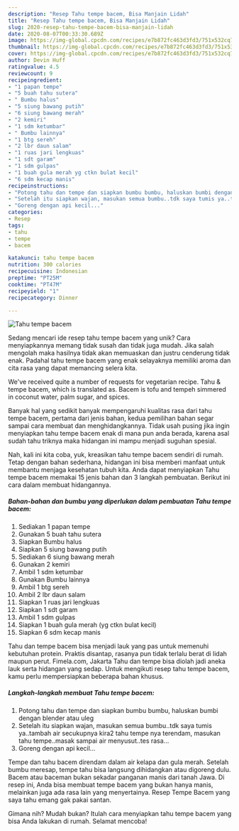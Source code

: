 ```yaml
---
description: "Resep Tahu tempe bacem, Bisa Manjain Lidah"
title: "Resep Tahu tempe bacem, Bisa Manjain Lidah"
slug: 2020-resep-tahu-tempe-bacem-bisa-manjain-lidah
date: 2020-08-07T00:33:30.689Z
image: https://img-global.cpcdn.com/recipes/e7b872fc463d3fd3/751x532cq70/tahu-tempe-bacem-foto-resep-utama.jpg
thumbnail: https://img-global.cpcdn.com/recipes/e7b872fc463d3fd3/751x532cq70/tahu-tempe-bacem-foto-resep-utama.jpg
cover: https://img-global.cpcdn.com/recipes/e7b872fc463d3fd3/751x532cq70/tahu-tempe-bacem-foto-resep-utama.jpg
author: Devin Huff
ratingvalue: 4.5
reviewcount: 9
recipeingredient:
- "1 papan tempe"
- "5 buah tahu sutera"
- " Bumbu halus"
- "5 siung bawang putih"
- "6 siung bawang merah"
- "2 kemiri"
- "1 sdm ketumbar"
- " Bumbu lainnya"
- "1 btg sereh"
- "2 lbr daun salam"
- "1 ruas jari lengkuas"
- "1 sdt garam"
- "1 sdm gulpas"
- "1 buah gula merah yg ctkn bulat kecil"
- "6 sdm kecap manis"
recipeinstructions:
- "Potong tahu dan tempe dan siapkan bumbu bumbu, haluskan bumbi dengan blender atau uleg"
- "Setelah itu siapkan wajan, masukan semua bumbu..tdk saya tumis ya..tambah air secukupnya kira2 tahu tempe nya terendam, masukan tahu tempe..masak sampai air menyusut..tes rasa..."
- "Goreng dengan api kecil..."
categories:
- Resep
tags:
- tahu
- tempe
- bacem

katakunci: tahu tempe bacem 
nutrition: 300 calories
recipecuisine: Indonesian
preptime: "PT25M"
cooktime: "PT47M"
recipeyield: "1"
recipecategory: Dinner

---
```



![Tahu tempe bacem](https://img-global.cpcdn.com/recipes/e7b872fc463d3fd3/751x532cq70/tahu-tempe-bacem-foto-resep-utama.jpg)

Sedang mencari ide resep tahu tempe bacem yang unik? Cara menyiapkannya memang tidak susah dan tidak juga mudah. Jika salah mengolah maka hasilnya tidak akan memuaskan dan justru cenderung tidak enak. Padahal tahu tempe bacem yang enak selayaknya memiliki aroma dan cita rasa yang dapat memancing selera kita.

We&#39;ve received quite a number of requests for vegetarian recipe. Tahu &amp; tempe bacem, which is translated as. Bacem is tofu and tempeh simmered in coconut water, palm sugar, and spices.

Banyak hal yang sedikit banyak mempengaruhi kualitas rasa dari tahu tempe bacem, pertama dari jenis bahan, kedua pemilihan bahan segar sampai cara membuat dan menghidangkannya. Tidak usah pusing jika ingin menyiapkan tahu tempe bacem enak di mana pun anda berada, karena asal sudah tahu triknya maka hidangan ini mampu menjadi suguhan spesial.


Nah, kali ini kita coba, yuk, kreasikan tahu tempe bacem sendiri di rumah. Tetap dengan bahan sederhana, hidangan ini bisa memberi manfaat untuk membantu menjaga kesehatan tubuh kita. Anda dapat menyiapkan Tahu tempe bacem memakai 15 jenis bahan dan 3 langkah pembuatan. Berikut ini cara dalam membuat hidangannya.

<!--inarticleads1-->

##### Bahan-bahan dan bumbu yang diperlukan dalam pembuatan Tahu tempe bacem:

1. Sediakan 1 papan tempe
1. Gunakan 5 buah tahu sutera
1. Siapkan  Bumbu halus
1. Siapkan 5 siung bawang putih
1. Sediakan 6 siung bawang merah
1. Gunakan 2 kemiri
1. Ambil 1 sdm ketumbar
1. Gunakan  Bumbu lainnya
1. Ambil 1 btg sereh
1. Ambil 2 lbr daun salam
1. Siapkan 1 ruas jari lengkuas
1. Siapkan 1 sdt garam
1. Ambil 1 sdm gulpas
1. Siapkan 1 buah gula merah (yg ctkn bulat kecil)
1. Siapkan 6 sdm kecap manis


Tahu dan tempe bacem bisa menjadi lauk yang pas untuk memenuhi kebutuhan protein. Praktis disantap, rasanya pun tidak terlalu berat di lidah maupun perut. Fimela.com, Jakarta Tahu dan tempe bisa diolah jadi aneka lauk serta hidangan yang sedap. Untuk mengikuti resep tahu tempe bacem, kamu perlu mempersiapkan beberapa bahan khusus. 

<!--inarticleads2-->

##### Langkah-langkah membuat Tahu tempe bacem:

1. Potong tahu dan tempe dan siapkan bumbu bumbu, haluskan bumbi dengan blender atau uleg
1. Setelah itu siapkan wajan, masukan semua bumbu..tdk saya tumis ya..tambah air secukupnya kira2 tahu tempe nya terendam, masukan tahu tempe..masak sampai air menyusut..tes rasa...
1. Goreng dengan api kecil...


Tempe dan tahu bacem direndam dalam air kelapa dan gula merah. Setelah bumbu meresap, tempe tahu bisa langsung dihidangkan atau digoreng dulu. Bacem atau baceman bukan sekadar panganan manis dari tanah Jawa. Di resep ini, Anda bisa membuat tempe bacem yang bukan hanya manis, melainkan juga ada rasa lain yang menyertainya. Resep Tempe Bacem yang saya tahu emang gak pakai santan. 

Gimana nih? Mudah bukan? Itulah cara menyiapkan tahu tempe bacem yang bisa Anda lakukan di rumah. Selamat mencoba!

